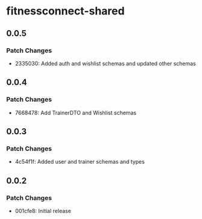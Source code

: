 # fitnessconnect-shared

## 0.0.5

### Patch Changes

- 2335030: Added auth and wishlist schemas and updated other schemas

## 0.0.4

### Patch Changes

- 7668478: Add TrainerDTO and Wishlist schemas

## 0.0.3

### Patch Changes

- 4c54f1f: Added user and trainer schemas and types

## 0.0.2

### Patch Changes

- 001cfe8: Initial release
